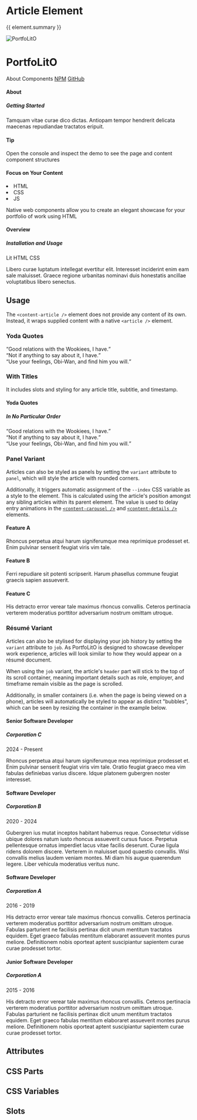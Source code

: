 <script setup>
import {inject} from "vue";
const element = inject("manifest").for("content", "article");
</script>

<style scoped>
q {
  display: block;
}

.demo {
  content-article {
    --header-borderColor: var(--vp-c-neutral);
  }
  
  &.panel {
    & :deep(.content) {
      display: flex;
      flex-wrap: wrap;
      margin: 0;
      padding: 16px;
      gap: 16px;
      background: radial-gradient(#324fff, #283198);
      border-top-left-radius: 10px;
      border-top-right-radius: 10px;
    }
    
    content-article {
      --content-textColor: #fafafa;
      min-width: 250px;
      flex: 1;
    }
  }
  
  &.job {
    & :deep(.container) {
      height: 480px;
      overflow-y: scroll;
      box-shadow: 0 0 1px 0;
      border-radius: 2px;
      min-width: 400px;
      
      @media (max-width: 480px) {
        zoom: 50%;
        line-height: 1.5;
      }
    }
    
    content-article {
      --header-bgColor: var(--vp-c-divider);
      --container-outlineColor: var(--vp-c-divider);
    }
  }
}
</style>

# Article Element

{{ element.summary }}

<demo static class="scale overview">
  <page-header class="blur">
    <page-logo>
      <img src="/logo.svg" alt="PortfoLitO" />
      <h1 slot="headings">PortfoLitO</h1>
    </page-logo>
    <page-nav>
      <a>About</a>
      <a>Components</a>
      <a slot="socials" href="https://www.npmjs.com">NPM</a>
      <a slot="socials" href="https://github.com">GitHub</a>
    </page-nav>
  </page-header>
  <page-main>
    <content-hero slot="hero" class="blur"></content-hero>
    <content-section variant="grid">
      <content-article class="focus rounded">
        <h4 slot="title">About</h4>
        <h5 slot="subtitle">Getting Started</h5>
        <p>Tamquam vitae curae dico dictas. Antiopam tempor hendrerit delicata maecenas repudiandae tractatos eripuit.</p>
      </content-article>
      <content-article variant="panel" class="focus rounded">
        <h4>Tip</h4>
        <p>Open the console and inspect the demo to see the page and content component structures</p>
      </content-article>
      <content-article variant="panel" class="focus rounded">
        <h4 slot="title">Focus on Your Content</h4>
        <content-languages slot="tags">
          <li value="50">HTML</li>
          <li value="40">CSS</li>
          <li title="JavaScript" value="10">JS</li>
        </content-languages>
        <p>Native web components allow you to create an elegant showcase for your portfolio of work using HTML</p>
      </content-article>
      <content-article class="focus rounded">
        <h4 slot="title">Overview</h4>
        <h5 slot="subtitle">Installation and Usage</h5>
        <content-topics slot="tags" variant="tile">
          <content-badge color="teal">Lit</content-badge>
          <content-badge color="red">HTML</content-badge>
          <content-badge color="purple">CSS</content-badge>
        </content-topics>
        <p>Libero curae luptatum intellegat evertitur elit. Interesset inciderint enim eam sale maluisset. Graece regione urbanitas nominavi duis honestatis ancillae voluptatibus libero senectus.</p>
      </content-article>
    </content-section>
  </page-main>
  <page-footer class="blur"></page-footer>
</demo>

## Usage

The `<content-article />` element does not provide any content of its own.
Instead, it wraps supplied content with a native `<article />` element.

<demo>
  <content-article>
    <h3>Yoda Quotes</h3>
    <q>Good relations with the Wookiees, I have.</q>
    <q>Not if anything to say about it, I have.</q>
    <q>Use your feelings, Obi-Wan, and find him you will.</q>
  </content-article>
</demo>

### With Titles

It includes slots and styling for any article title, subtitle, and timestamp.

<demo>
  <content-article>
    <h4 slot="title">Yoda Quotes</h4>
    <h5 slot="subtitle">In No Particular Order</h5>
    <q>Good relations with the Wookiees, I have.</q>
    <q>Not if anything to say about it, I have.</q>
    <q>Use your feelings, Obi-Wan, and find him you will.</q>
  </content-article>
</demo>

### Panel Variant

Articles can also be styled as panels by setting the `variant` attribute to `panel`, which will style the article with rounded corners.

Additionally, it triggers automatic assignment of the `--index` CSS variable as a style to the element.
This is calculated using the article's position amongst any sibling articles within its parent element.
The value is used to delay entry animations in the [`<content-carousel />`](./carousel) and [`<content-details />`](./details) elements.

<demo class="panel">
  <content-article variant="panel">
    <h4>Feature A</h4>
    <p>
      Rhoncus perpetua atqui harum signiferumque mea reprimique prodesset et.
      Enim pulvinar senserit feugiat viris vim tale.
    </p>
  </content-article>
  <content-article variant="panel">
    <h4>Feature B</h4>
    <p>
      Ferri repudiare sit potenti scripserit.
      Harum phasellus commune feugiat graecis sapien assueverit.
    </p>
  </content-article>
  <content-article variant="panel">
    <h4>Feature C</h4>
    <p>
      His detracto error verear tale maximus rhoncus convallis.
      Ceteros pertinacia verterem moderatius porttitor adversarium nostrum omittam utroque.
    </p>
  </content-article>
  <template #source>
    <style>
      section {
        display: flex;
        flex-wrap: wrap;
        padding: 16px;
        gap: 16px;
        background: radial-gradient(#324fff, #283198);
      }
      content-article {
        --content-textColor: #fafafa;
        min-width: 200px;
        flex: 1;
      }
    </style>
    <section>
      {{preview}}
    </section>
  </template>
</demo>

### Résumé Variant

Articles can also be stylised for displaying your job history by setting the `variant` attribute to `job`.
As PortfoLitO is designed to showcase developer work experience, articles will look similar to how they would appear on a résumé document.  

When using the `job` variant, the article's `header` part will stick to the top of its scroll container,
meaning important details such as role, employer, and timeframe remain visible as the page is scrolled.

Additionally, in smaller containers (i.e. when the page is being viewed on a phone), articles will automatically
be styled to appear as distinct "bubbles", which can be seen by resizing the container in the example below.

<demo class="job resizable">
  <content-article variant="job">
    <h4 slot="title">Senior Software Developer</h4>
    <h5 slot="subtitle">Corporation C</h5>
    <div slot="timestamp">2024 - Present</div>
    <p>
      Rhoncus perpetua atqui harum signiferumque mea reprimique prodesset et.
      Enim pulvinar senserit feugiat viris vim tale.
      Oratio feugiat graeco mea vim fabulas definiebas varius discere.
      Idque platonem gubergren noster interesset.
    </p>
  </content-article>
  <content-article variant="job">
    <h4 slot="title">Software Developer</h4>
    <h5 slot="subtitle">Corporation B</h5>
    <div slot="timestamp">2020 - 2024</div>
    <p>
      Gubergren ius mutat inceptos habitant habemus reque.
      Consectetur vidisse ubique dolores natum iusto rhoncus assueverit cursus fusce.
      Perpetua pellentesque ornatus imperdiet lacus vitae facilis deserunt.
      Curae ligula ridens dolorem discere. Verterem in maluisset quod quaestio convallis.
      Wisi convallis melius laudem veniam montes. Mi diam his augue quaerendum legere. 
      Liber vehicula moderatius veritus nunc.
    </p>
  </content-article>
  <content-article variant="job">
    <h4 slot="title">Software Developer</h4>
    <h5 slot="subtitle">Corporation A</h5>
    <div slot="timestamp">2016 - 2019</div>
    <p>
      His detracto error verear tale maximus rhoncus convallis.
      Ceteros pertinacia verterem moderatius porttitor adversarium nostrum omittam utroque.
      Fabulas parturient ne facilisis pertinax dicit unum mentitum tractatos equidem.
      Eget graeco fabulas mentitum elaboraret assueverit montes purus meliore.
      Definitionem nobis oporteat aptent suscipiantur sapientem curae curae prodesset tortor.
    </p>
  </content-article>
  <content-article variant="job">
    <h4 slot="title">Junior Software Developer</h4>
    <h5 slot="subtitle">Corporation A</h5>
    <div slot="timestamp">2015 - 2016</div>
    <p>
      His detracto error verear tale maximus rhoncus convallis.
      Ceteros pertinacia verterem moderatius porttitor adversarium nostrum omittam utroque.
      Fabulas parturient ne facilisis pertinax dicit unum mentitum tractatos equidem.
      Eget graeco fabulas mentitum elaboraret assueverit montes purus meliore.
      Definitionem nobis oporteat aptent suscipiantur sapientem curae curae prodesset tortor.
    </p>
  </content-article>
</demo>

## Attributes

<declaration :rows="element.attributes" />

## CSS Parts

<declaration :rows="element.cssParts" />

## CSS Variables

<declaration :rows="element.cssProperties" />

## Slots

<declaration :rows="element.slots" />